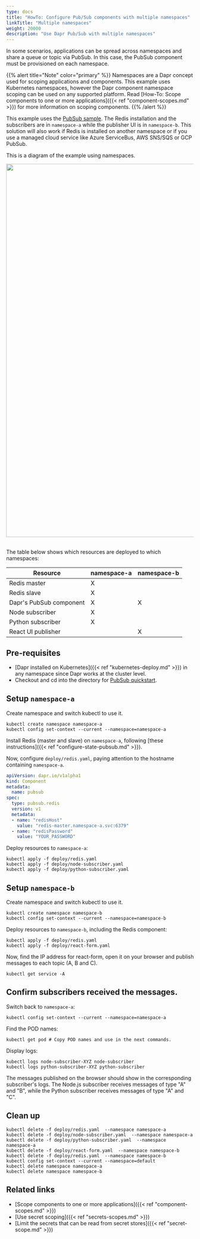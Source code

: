```yaml
---
type: docs
title: "HowTo: Configure Pub/Sub components with multiple namespaces"
linkTitle: "Multiple namespaces"
weight: 20000
description: "Use Dapr Pub/Sub with multiple namespaces"
---
```


In some scenarios, applications can be spread across namespaces and share a queue or topic via PubSub. In this case, the PubSub component must be provisioned on each namespace.

{{% alert title="Note" color="primary" %}}
Namespaces are a Dapr concept used for scoping applications and components. This example uses Kubernetes namespaces, however the Dapr component namespace scoping can be used on any supported platform. Read [How-To: Scope components to one or more applications]({{< ref "component-scopes.md" >}}) for more information on scoping components.
{{% /alert %}}

This example uses the [PubSub sample](https://github.com/dapr/quickstarts/tree/master/tutorials/pub-sub). The Redis installation and the subscribers are in `namespace-a` while the publisher UI is in `namespace-b`. This solution will also work if Redis is installed on another namespace or if you use a managed cloud service like Azure ServiceBus, AWS SNS/SQS or GCP PubSub.

This is a diagram of the example using namespaces.

<img src="/images/pubsub-multiple-namespaces.png" width=1000>
<br></br>

The table below shows which resources are deployed to which namespaces:

| Resource                | namespace-a | namespace-b |
|------------------------ |-------------|-------------|
| Redis master            | X           |             |
| Redis slave             | X           |             |
| Dapr's PubSub component | X           | X           |
| Node subscriber         | X           |             |
| Python subscriber       | X           |             |
| React UI publisher      |             | X           |

## Pre-requisites

* [Dapr installed on Kubernetes]({{< ref "kubernetes-deploy.md" >}}) in any namespace since Dapr works at the cluster level.
* Checkout and cd into the directory for [PubSub quickstart](https://github.com/dapr/quickstarts/tree/master/tutorials/pub-sub).

## Setup `namespace-a`

Create namespace and switch kubectl to use it.
```
kubectl create namespace namespace-a
kubectl config set-context --current --namespace=namespace-a
```

Install Redis (master and slave) on `namespace-a`, following [these instructions]({{< ref "configure-state-pubsub.md" >}}).

Now, configure `deploy/redis.yaml`, paying attention to the hostname containing `namespace-a`.

```yaml
apiVersion: dapr.io/v1alpha1
kind: Component
metadata:
  name: pubsub
spec:
  type: pubsub.redis
  version: v1
  metadata:
  - name: "redisHost"
    value: "redis-master.namespace-a.svc:6379"
  - name: "redisPassword"
    value: "YOUR_PASSWORD"
```

Deploy resources to `namespace-a`:
```
kubectl apply -f deploy/redis.yaml
kubectl apply -f deploy/node-subscriber.yaml
kubectl apply -f deploy/python-subscriber.yaml
```

## Setup `namespace-b`

Create namespace and switch kubectl to use it.
```
kubectl create namespace namespace-b
kubectl config set-context --current --namespace=namespace-b
```

Deploy resources to `namespace-b`, including the Redis component:
```
kubectl apply -f deploy/redis.yaml
kubectl apply -f deploy/react-form.yaml
```

Now, find the IP address for react-form, open it on your browser and publish messages to each topic (A, B and C).
```
kubectl get service -A
```

## Confirm subscribers received the messages.

Switch back to `namespace-a`:
```
kubectl config set-context --current --namespace=namespace-a
```

Find the POD names:
```
kubectl get pod # Copy POD names and use in the next commands.
```

Display logs:
```
kubectl logs node-subscriber-XYZ node-subscriber
kubectl logs python-subscriber-XYZ python-subscriber
```

The messages published on the browser should show in the corresponding subscriber's logs. The Node.js subscriber receives messages of type "A" and "B", while the Python subscriber receives messages of type "A" and "C".

## Clean up

```
kubectl delete -f deploy/redis.yaml  --namespace namespace-a
kubectl delete -f deploy/node-subscriber.yaml  --namespace namespace-a
kubectl delete -f deploy/python-subscriber.yaml  --namespace namespace-a
kubectl delete -f deploy/react-form.yaml  --namespace namespace-b
kubectl delete -f deploy/redis.yaml  --namespace namespace-b
kubectl config set-context --current --namespace=default
kubectl delete namespace namespace-a
kubectl delete namespace namespace-b
```

## Related links

- [Scope components to one or more applications]({{< ref "component-scopes.md" >}})
- [Use secret scoping]({{< ref "secrets-scopes.md" >}})
- [Limit the secrets that can be read from secret stores]({{< ref "secret-scope.md" >}})
